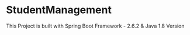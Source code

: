 # StudentManagement
This Project is built with Spring Boot Framework - 2.6.2 &amp; Java 1.8 Version
